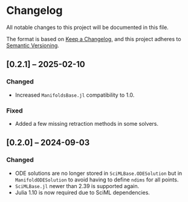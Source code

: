 # Changelog

All notable changes to this project will be documented in this file.

The format is based on [Keep a Changelog](https://keepachangelog.com/en/1.0.0/),
and this project adheres to [Semantic Versioning](https://semver.org/spec/v2.0.0.html).

## [0.2.1] – 2025-02-10

### Changed

* Increased `ManifoldsBase.jl` compatibility to 1.0.

### Fixed

* Added a few missing retraction methods in some solvers.

## [0.2.0] – 2024-09-03

### Changed

* ODE solutions are no longer stored in `SciMLBase.ODESolution` but in `ManifoldODESolution` to avoid having to define `ndims` for all points.
* `SciMLBase.jl` newer than 2.39 is supported again.
* Julia 1.10 is now required due to SciML dependencies.
